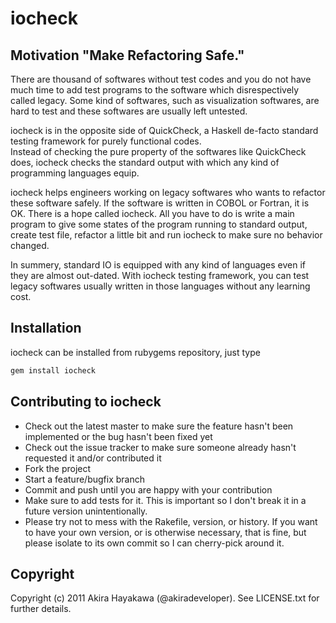 # iocheck

## Motivation "Make Refactoring Safe."
There are thousand of softwares without test codes and 
you do not have much time to add test programs to the software which disrespectively called legacy.
Some kind of softwares, such as visualization softwares, are hard to test and these softwares are usually left untested.

iocheck is in the opposite side of QuickCheck, a Haskell de-facto standard testing framework for purely functional codes.  
Instead of checking the pure property of the softwares like QuickCheck does,
iocheck checks the standard output with which any kind of programming languages equip.

iocheck helps engineers working on legacy softwares who wants to refactor these software safely.
If the software is written in COBOL or Fortran, it is OK. There is a hope called iocheck.
All you have to do is write a main program to
give some states of the program running to standard output,
create test file, refactor a little bit and run iocheck to make sure no behavior changed.

In summery, standard IO is equipped with any kind of languages even if they are almost out-dated.
With iocheck testing framework, you can test legacy softwares usually written in those languages
without any learning cost.

## Installation
iocheck can be installed from rubygems repository, just type

```bash
gem install iocheck
```

## Contributing to iocheck
* Check out the latest master to make sure the feature hasn't been implemented or the bug hasn't been fixed yet
* Check out the issue tracker to make sure someone already hasn't requested it and/or contributed it
* Fork the project
* Start a feature/bugfix branch
* Commit and push until you are happy with your contribution
* Make sure to add tests for it. This is important so I don't break it in a future version unintentionally.
* Please try not to mess with the Rakefile, version, or history. If you want to have your own version, or is otherwise necessary, that is fine, but please isolate to its own commit so I can cherry-pick around it.

## Copyright
Copyright (c) 2011 Akira Hayakawa (@akiradeveloper). See LICENSE.txt for
further details.

